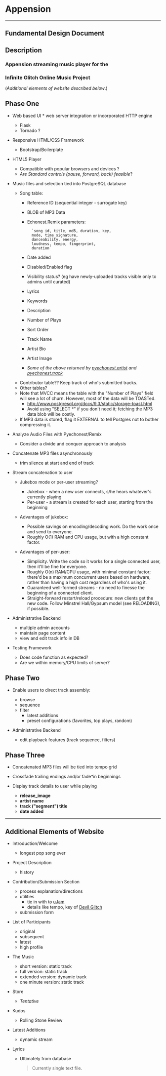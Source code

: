 # Appension 

- - - - - - - - - - - - - - - - -
## Fundamental Design Document

## Description

### Appension streaming music player for the   
### Infinite Glitch Online Music Project

(_Additional elements of website described below_.)

## Phase One

* Web based UI * web server integration or incorporated HTTP engine
    * Flask
    * Tornado ?
    
* Responsive HTML/CSS Framework
    * Bootstrap/Boilerplate
    
* HTML5 Player
    * Compatible with popular browsers and devices ?
    * _Are Standard controls (pause, forward, back) feasible_?
     
* Music files and selection tied into PostgreSQL database
    * Song table:
        * Reference ID (sequential integer - surrogate key)
        * BLOB of MP3 Data
        * Echonest.Remix parameters:
    
                `song id, title, md5, duration, key,   
                mode, time_signature,  
                danceability, energy,  
                loudness, tempo, fingerprint,  
                duration`
        
        * Date added
        * Disabled/Enabled flag
        * Visibility status? (eg have newly-uploaded tracks visible only to admins until curated)
        * Lyrics
        * Keywords
        * Description
        * Number of Plays
        * Sort Order
        * Track Name
        * Artist Bio
        * Artist Image
        * _Some of the above returned by [pyechonest.artist][p.artist] and [pyechonest.track][p.track]_
    * Contributor table?? Keep track of who's submitted tracks.
    * Other tables?
    * Note that MVCC means the table with the "Number of Plays" field will see a lot of churn. However, most of the data will be TOASTed.
        * http://www.postgresql.org/docs/9.3/static/storage-toast.html
        * Avoid using "SELECT *" if you don't need it; fetching the MP3 data blob will be costly.
	* If MP3 data is stored, flag it EXTERNAL to tell Postgres not to bother compressing it.

* Analyze Audio Files with Pyechonest/Remix
    * Consider a divide and conquer approach to analysis

* Concatenate MP3 files asynchronously
    * trim silence at start and end of track
    
* Stream concatenation to user
    * Jukebox mode or per-user streaming?
        * Jukebox - when a new user connects, s/he hears whatever's currently playing
	    * Per-user - a stream is created for each user, starting from the beginning
	    
    * Advantages of jukebox:
        * Possible savings on encoding/decoding work. Do the work once and send to everyone.
        * Roughly O(1) RAM and CPU usage, but with a high constant factor.
    * Advantages of per-user:
        * Simplicity. Write the code so it works for a single connected user, then it'll be fine for everyone.
        * Roughly O(n) RAM/CPU usage, with minimal constant factor; there'd be a maximum concurrent users based on hardware, rather than having a high cost regardless of who's using it.
        * Guaranteed well-formed streams - no need to finesse the beginning of a connected client.
        * Straight-forward restart/reload procedure: new clients get the new code. Follow Minstrel Hall/Gypsum model (see RELOADING), if possible.

* Administrative Backend
    * multiple admin accounts
    * maintain page content
    * view and edit track info in DB
    
* Testing Framework
    * Does code function as expected?
    * Are we within memory/CPU limits of server?

## Phase Two

* Enable users to direct track assembly:
    * browse
    * sequence
    * filter
        * latest additions
        * preset configurations (favorites, top plays, random)
        
* Administrative Backend
    * edit playback features (track sequence, filters)

    
## Phase Three

    
* Concatenated MP3 files will be tied into tempo grid

* Crossfade trailing endings and/or fade*in beginnings

* Display track details to user while playing
    * __release_image__
    * __artist name__
    * __track ("segment") title__
    * __date added__

- - - - - - - - - - - - - - - - -

## Additional Elements of Website


* Introduction/Welcome
    * longest pop song ever

* Project Description
    * history

* Contribution/Submission Section
    * process explanation/directions
    * utilities
        * tie in with to [uJam](www.ujam.com)
        * details like tempo, key of [Devil Glitch](www.devilglitch.net)
    * submission form
    
* List of Participants
	* original
	* subsequent
	* latest
	* high profile
	
* The Music
	* short version: static track
	* full version: static track
	* extended version: dynamic track
	* one minute version: static track
	
* Store
	* _Tentative_
	
* Kudos
	* Rolling Stone Review
	
* Latest Additions
    * dynamic stream
    
* Lyrics
    * Ultimately from database
        > Currently single text file.
    
 
 [p.artist]: https://github.com/echonest/pyechonest/blob/master/pyechonest/artist.py
 [p.track]: http://echonest.github.io/pyechonest/track.html